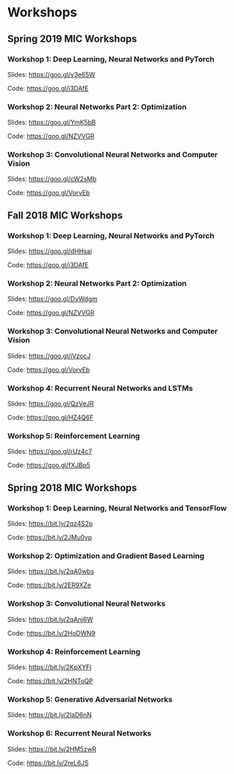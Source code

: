 # Workshops

## Spring 2019 MIC Workshops

### Workshop 1: Deep Learning, Neural Networks and PyTorch
Slides: https://goo.gl/v3e65W

Code: https://goo.gl/j3DAfE

### Workshop 2: Neural Networks Part 2: Optimization
Slides: https://goo.gl/YmK5bB

Code: https://goo.gl/NZVVGR

### Workshop 3: Convolutional Neural Networks and Computer Vision
Slides: https://goo.gl/cW2sMb

Code: https://goo.gl/VorvEb


## Fall 2018 MIC Workshops
### Workshop 1: Deep Learning, Neural Networks and PyTorch
Slides: https://goo.gl/dHHsai

Code: https://goo.gl/j3DAfE

### Workshop 2: Neural Networks Part 2: Optimization
Slides: https://goo.gl/DvWdgm

Code: https://goo.gl/NZVVGR

### Workshop 3: Convolutional Neural Networks and Computer Vision
Slides: https://goo.gl/iVzocJ

Code: https://goo.gl/VorvEb

### Workshop 4: Recurrent Neural Networks and LSTMs
Slides: https://goo.gl/QzVeJR

Code: https://goo.gl/HZ4Q6F

### Workshop 5: Reinforcement Learning
Slides: https://goo.gl/rUz4c7

Code: https://goo.gl/fXJBp5

## Spring 2018 MIC Workshops

### Workshop 1: Deep Learning, Neural Networks and TensorFlow
Slides: https://bit.ly/2qz4S2p

Code: https://bit.ly/2JMu0vp

### Workshop 2: Optimization and Gradient Based Learning
Slides: https://bit.ly/2qA0wbs

Code: https://bit.ly/2ER9XZe

### Workshop 3: Convolutional Neural Networks
Slides: https://bit.ly/2qAnj6W

Code: https://bit.ly/2HoDWN9

### Workshop 4: Reinforcement Learning
Slides: https://bit.ly/2KpXYFI

Code: https://bit.ly/2HNToQP

### Workshop 5: Generative Adversarial Networks
Slides: https://bit.ly/2IaD6nN

### Workshop 6: Recurrent Neural Networks
Slides: https://bit.ly/2HM5zwR

Code: https://bit.ly/2reL6JS
